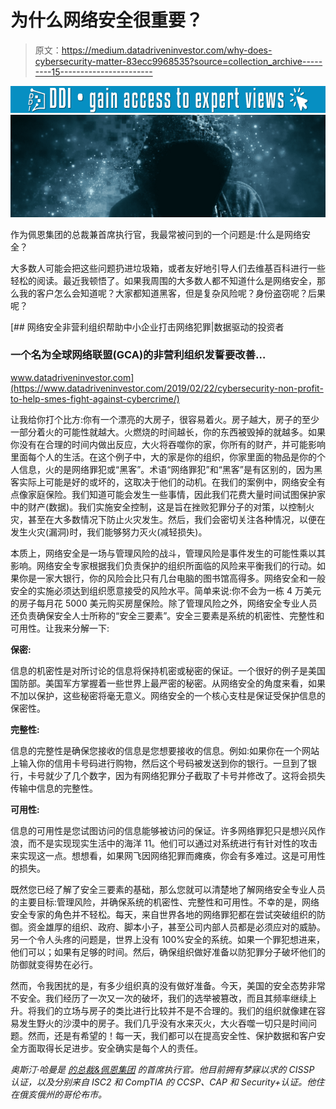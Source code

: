 # 为什么网络安全很重要？

> 原文：<https://medium.datadriveninvestor.com/why-does-cybersecurity-matter-83ecc9968535?source=collection_archive---------15----------------------->

[![](img/0093ce255ebb518b6b009c5d2c6e48d6.png)](http://www.track.datadriveninvestor.com/1B9E)![](img/6561a41d8faba320f9b19fba47e7508b.png)

作为佩恩集团的总裁兼首席执行官，我最常被问到的一个问题是:什么是网络安全？

大多数人可能会把这些问题扔进垃圾箱，或者友好地引导人们去维基百科进行一些轻松的阅读。最近我顿悟了。如果我周围的大多数人都不知道什么是网络安全，那么我的客户怎么会知道呢？大家都知道黑客，但是复杂风险呢？身份盗窃呢？后果呢？

[](https://www.datadriveninvestor.com/2019/02/22/cybersecurity-non-profit-to-help-smes-fight-against-cybercrime/) [## 网络安全非营利组织帮助中小企业打击网络犯罪|数据驱动的投资者

### 一个名为全球网络联盟(GCA)的非营利组织发誓要改善…

www.datadriveninvestor.com](https://www.datadriveninvestor.com/2019/02/22/cybersecurity-non-profit-to-help-smes-fight-against-cybercrime/) 

让我给你打个比方:你有一个漂亮的大房子，很容易着火。房子越大，房子的至少一部分着火的可能性就越大。火燃烧的时间越长，你的东西被毁掉的就越多。如果你没有在合理的时间内做出反应，大火将吞噬你的家，你所有的财产，并可能影响里面每个人的生活。在这个例子中，大的家是你的组织，你家里面的物品是你的个人信息，火的是网络罪犯或“黑客”。术语“网络罪犯”和“黑客”是有区别的，因为黑客实际上可能是好的或坏的，这取决于他们的动机。在我们的案例中，网络安全有点像家庭保险。我们知道可能会发生一些事情，因此我们花费大量时间试图保护家中的财产(数据)。我们实施安全控制，这是旨在挫败犯罪分子的对策，以控制火灾，甚至在大多数情况下防止火灾发生。然后，我们会密切关注各种情况，以便在发生火灾(漏洞)时，我们能够努力灭火(减轻损失)。

本质上，网络安全是一场与管理风险的战斗，管理风险是事件发生的可能性乘以其影响。网络安全专家根据我们负责保护的组织所面临的风险来平衡我们的行动。如果你是一家大银行，你的风险会比只有几台电脑的图书馆高得多。网络安全和一般安全的实施必须达到组织愿意接受的风险水平。简单来说:你不会为一栋 4 万美元的房子每月花 5000 美元购买房屋保险。除了管理风险之外，网络安全专业人员还负责确保安全人士所称的“安全三要素”。安全三要素是系统的机密性、完整性和可用性。让我来分解一下:

**保密:**

信息的机密性是对所讨论的信息将保持机密或秘密的保证。一个很好的例子是美国国防部。美国军方掌握着一些世界上最严密的秘密。从网络安全的角度来看，如果不加以保护，这些秘密将毫无意义。网络安全的一个核心支柱是保证受保护信息的保密性。

**完整性:**

信息的完整性是确保您接收的信息是您想要接收的信息。例如:如果你在一个网站上输入你的信用卡号码进行购物，然后这个号码被发送到你的银行。一旦到了银行，卡号就少了几个数字，因为有网络犯罪分子截取了卡号并修改了。这将会损失传输中信息的完整性。

**可用性:**

信息的可用性是您试图访问的信息能够被访问的保证。许多网络罪犯只是想兴风作浪，而不是实现现实生活中的海洋 11。他们可以通过对系统进行有针对性的攻击来实现这一点。想想看，如果网飞因网络犯罪而瘫痪，你会有多难过。这是可用性的损失。

既然您已经了解了安全三要素的基础，那么您就可以清楚地了解网络安全专业人员的主要目标:管理风险，并确保系统的机密性、完整性和可用性。不幸的是，网络安全专家的角色并不轻松。每天，来自世界各地的网络罪犯都在尝试突破组织的防御。资金雄厚的组织、政府、脚本小子，甚至公司内部人员都是必须应对的威胁。另一个令人头疼的问题是，世界上没有 100%安全的系统。如果一个罪犯想进来，他们可以；如果有足够的时间。然后，确保组织做好准备以防犯罪分子破坏他们的防御就变得势在必行。

然而，令我困扰的是，有多少组织真的没有做好准备。今天，美国的安全态势非常不安全。我们经历了一次又一次的破坏，我们的选举被篡改，而且其频率继续上升。将我们的立场与房子的类比进行比较并不是不合理的。我们的组织就像建在容易发生野火的沙漠中的房子。我们几乎没有水来灭火，大火吞噬一切只是时间问题。然而，还是有希望的！每一天，我们都可以在提高安全性、保护数据和客户安全方面取得长足进步。安全确实是每个人的责任。

*奥斯汀·哈曼是* [*的总裁&佩恩集团*](https://thepenn.group/about/) *的首席执行官。他目前拥有梦寐以求的 CISSP 认证，以及分别来自 ISC2 和 CompTIA 的 CCSP、CAP 和 Security+认证。他住在俄亥俄州的哥伦布市。*